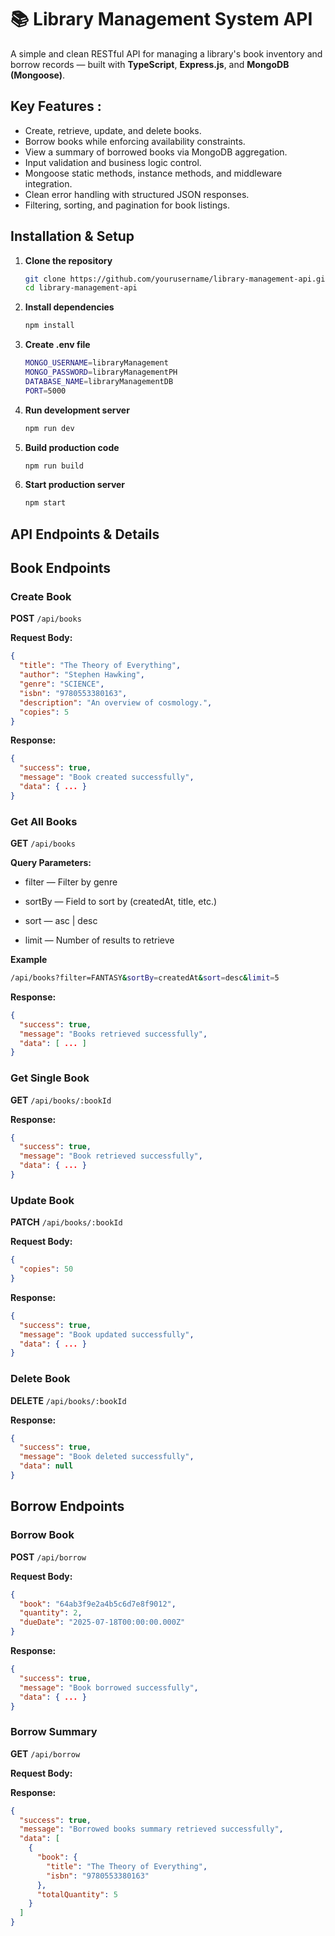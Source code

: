 # 📚 Library Management System API

A simple and clean RESTful API for managing a library's book inventory and borrow records — built with **TypeScript**, **Express.js**, and **MongoDB (Mongoose)**.

## Key Features :

- Create, retrieve, update, and delete books.
- Borrow books while enforcing availability constraints.
- View a summary of borrowed books via MongoDB aggregation.
- Input validation and business logic control.
- Mongoose static methods, instance methods, and middleware integration.
- Clean error handling with structured JSON responses.
- Filtering, sorting, and pagination for book listings.

## Installation & Setup

1. **Clone the repository**
   ```bash
   git clone https://github.com/yourusername/library-management-api.git
   cd library-management-api

2. **Install dependencies**
    ```bash
    npm install

3. **Create .env file**
    ```bash
    MONGO_USERNAME=libraryManagement
    MONGO_PASSWORD=libraryManagementPH
    DATABASE_NAME=libraryManagementDB
    PORT=5000

4. **Run development server**
    ```bash
    npm run dev

5. **Build production code**
    ```bash
    npm run build

6. **Start production server**
    ```bash
    npm start


## API Endpoints & Details

## Book Endpoints

### Create Book

**POST** `/api/books`

**Request Body:**

```json
{
  "title": "The Theory of Everything",
  "author": "Stephen Hawking",
  "genre": "SCIENCE",
  "isbn": "9780553380163",
  "description": "An overview of cosmology.",
  "copies": 5
}
```

**Response:**

```json
{
  "success": true,
  "message": "Book created successfully",
  "data": { ... }
}
```

### Get All Books

**GET** `/api/books`

**Query Parameters:**

- filter — Filter by genre

- sortBy — Field to sort by (createdAt, title, etc.)

- sort — asc | desc

- limit — Number of results to retrieve

**Example**
```bash
/api/books?filter=FANTASY&sortBy=createdAt&sort=desc&limit=5
```

**Response:**
```json
{
  "success": true,
  "message": "Books retrieved successfully",
  "data": [ ... ]
}
```

### Get Single Book

**GET** `/api/books/:bookId`

**Response:**
```json
{
  "success": true,
  "message": "Book retrieved successfully",
  "data": { ... }
}
```

### Update Book

**PATCH** `/api/books/:bookId`

**Request Body:**
```json
{
  "copies": 50
}
```

**Response:**
```json
{
  "success": true,
  "message": "Book updated successfully",
  "data": { ... }
}
```

### Delete Book

**DELETE** `/api/books/:bookId`

**Response:**
```json
{
  "success": true,
  "message": "Book deleted successfully",
  "data": null
}
```


## Borrow Endpoints

### Borrow Book

**POST** `/api/borrow`

**Request Body:**

```json
{
  "book": "64ab3f9e2a4b5c6d7e8f9012",
  "quantity": 2,
  "dueDate": "2025-07-18T00:00:00.000Z"
}
```

**Response:**

```json
{
  "success": true,
  "message": "Book borrowed successfully",
  "data": { ... }
}
```

### Borrow Summary

**GET** `/api/borrow`

**Request Body:**

**Response:**

```json
{
  "success": true,
  "message": "Borrowed books summary retrieved successfully",
  "data": [
    {
      "book": {
        "title": "The Theory of Everything",
        "isbn": "9780553380163"
      },
      "totalQuantity": 5
    }
  ]
}
```